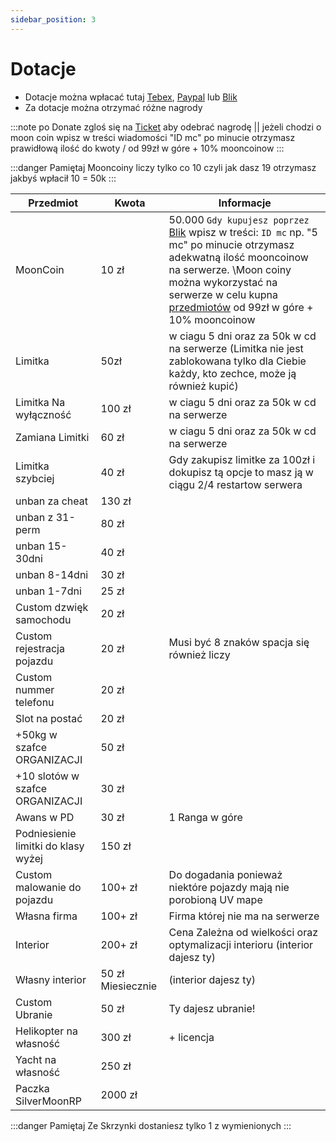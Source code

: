 ```yaml
---
sidebar_position: 3
---
```

# Dotacje

- Dotacje można wpłacać tutaj [Tebex](https://mnm.tebex.io/package/5692481), [Paypal](https://www.paypal.com/paypalme/MilitaryNekoMaid1) lub [Blik](https://tipo.live/p/militarynekomaid)
- Za dotacje można otrzymać różne nagrody

<!-- :::info Promocja
 20% na wszystko
::: -->

<!-- | Nowości             |  Kwota    |  Informacje |
|------------         |-----------|--------|
| Poziom organizacji lv2 [30 dni] |  70 zł | lvl 2 daje dostep organizacji do szafki | -->



:::note po Donate
zgloś się na [Ticket](https://discord.com/channels/818576305514741781/1018447393227817050/1018451362566131762) aby odebrać nagrodę || jeżeli chodzi o moon coin wpisz w treści wiadomości "ID mc" po minucie otrzymasz prawidłową ilość do kwoty / od 99zł w góre + 10% mooncoinow
:::

:::danger Pamiętaj
Mooncoiny liczy tylko co 10 czyli jak dasz 19 otrzymasz jakbyś wpłacił 10 = 50k
:::

| Przedmiot             |  Kwota    |  Informacje |
|------------           |-----------|--------|
| MoonCoin |    10 zł          | 50.000 `Gdy kupujesz poprzez` [Blik](https://tipo.live/p/militarynekomaid) wpisz w treści: `ID mc` np. "5 mc" po minucie otrzymasz adekwatną ilość mooncoinow na serwerze. \Moon coiny można wykorzystać na serwerze w celu kupna [przedmiotów](https://silvermoonrp.github.io/docs/Wikipedia/mooncoin) od 99zł w góre + 10% mooncoinow|
| Limitka               |    50zł   | w ciagu 5 dni oraz za 50k w cd na serwerze (Limitka nie jest zablokowana tylko dla Ciebie każdy, kto zechce, może ją również kupić) |
| Limitka Na wyłączność |    100 zł | w ciagu 5 dni oraz za 50k w cd na serwerze |
| Zamiana Limitki       |    60 zł  | w ciagu 5 dni oraz za 50k w cd na serwerze |
| Limitka szybciej      |    40 zł  | Gdy zakupisz limitke za 100zł i dokupisz tą opcje to masz ją w ciągu 2/4 restartow serwera|
| unban za cheat        |    130 zł |  |
| unban z 31-perm       |    80 zł  |  |
| unban 15-30dni        |    40 zł  |  |
| unban 8-14dni         |    30 zł  |  |
| unban 1-7dni          |    25 zł  |  |
| Custom dzwięk samochodu|    20 zł |  |
| Custom rejestracja pojazdu|    20 zł  | Musi być 8 znaków spacja się również liczy|
| Custom nummer telefonu|    20 zł  |  |
| Slot na postać|    20 zł          |  |
| +50kg w szafce ORGANIZACJI|    50 zł  |  |
| +10 slotów w szafce ORGANIZACJI|    30 zł  |  |
| Awans w PD      |    30 zł  | 1 Ranga w góre|
| Podniesienie limitki do klasy wyżej|    150 zł  |       |
| Custom malowanie do pojazdu|    100+ zł  | Do dogadania ponieważ niektóre pojazdy mają nie porobioną UV mape |
| Własna firma |    100+ zł  | Firma której nie ma na serwerze |
| Interior |    200+ zł  | Cena Zależna od wielkości oraz optymalizacji interioru (interior dajesz ty)|
| Własny interior       |    50 zł Miesiecznie |(interior dajesz ty)|
| Custom Ubranie|    50 zł  | Ty dajesz ubranie!|
| Helikopter na własność      |    300 zł  |    + licencja   |
| Yacht na własność     |    250 zł |      |
| Paczka SilverMoonRP|    2000 zł  |  |

:::danger Pamiętaj
Ze Skrzynki dostaniesz tylko 1 z wymienionych
:::



<!-- | Skrzynka Broni dlugiej|    150 zł  | 2x `AKS`,`UZI`,`Micro SMG`,`AK47`,|
| Skrzynka Broni dlugiej 2|    150 zł  | 2x `SMG`, `Gusenberg`, `Dwururka`, `M4A1`| -->